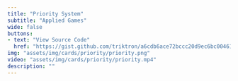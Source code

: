 ```yaml
---
title: "Priority System"
subtitle: "Applied Games"
wide: false
buttons:
- text: "View Source Code"
  href: "https://gist.github.com/triktron/a6cdb6ace72bccc20d9ec6bc00461fde"
img: "assets/img/cards/priority/priority.png"
video: "assets/img/cards/priority/priority.mp4"
description: ""
---
```


